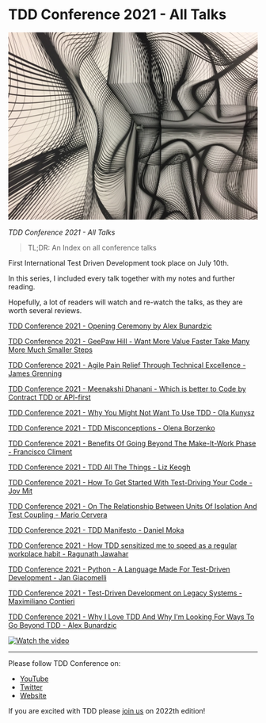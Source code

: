 # TDD Conference 2021 - All Talks

![TDD Conference 2021 - All Talks](TDD%20Conference%202021%20-%20All%20Talks.jpg)

*TDD Conference 2021 - All Talks*

> TL;DR: An Index on all conference talks

First International Test Driven Development took place on July 10th. 

In this series, I included every talk together with my notes and further reading.

Hopefully, a lot of readers will watch and re-watch the talks, as they are worth several reviews.

[TDD Conference 2021 - Opening Ceremony by Alex Bunardzic](https://github.com/mcsee/Software-Design-Articles/tree/main/Articles/TDD%20Conference%202021/Opening%20Ceremony/readme.md)

[TDD Conference 2021 - GeePaw Hill - Want More Value Faster Take Many More Much Smaller Steps](https://github.com/mcsee/Software-Design-Articles/tree/main/Articles/TDD%20Conference%202021/Want%20More%20Value%20Faster%20Take%20Many%20More%20Much%20Smaller%20Steps/readme.md)

[TDD Conference 2021 - Agile Pain Relief Through Technical Excellence - James Grenning](https://github.com/mcsee/Software-Design-Articles/tree/main/Articles/TDD%20Conference%202021/Agile%20Pain%20Relief%20Through%20Technical%20Excellence/readme.md)

[TDD Conference 2021 - Meenakshi Dhanani - Which is better to Code by Contract TDD or API-first](https://github.com/mcsee/Software-Design-Articles/tree/main/Articles/TDD%20Conference%202021/Which%20is%20better%20to%20Code%20by%20Contract%20TDD%20or%20API-first/readme.md)

[TDD Conference 2021 - Why You Might Not Want To Use TDD - Ola Kunysz](https://github.com/mcsee/Software-Design-Articles/tree/main/Articles/TDD%20Conference%202021/Why%20You%20Might%20Not%20Want%20To%20Use%20TDD/readme.md)

[TDD Conference 2021 - TDD Misconceptions - Olena Borzenko](https://github.com/mcsee/Software-Design-Articles/tree/main/Articles/TDD%20Conference%202021/TDD%20Misconceptions/readme.md)

[TDD Conference 2021 - Benefits Of Going Beyond The Make-It-Work Phase - Francisco Climent](https://github.com/mcsee/Software-Design-Articles/tree/main/Articles/TDD%20Conference%202021/Benefits%20Of%20Going%20Beyond%20The%20Make-It-Work%20Phase/readme.md)

[TDD Conference 2021 - TDD All The Things - Liz Keogh](https://github.com/mcsee/Software-Design-Articles/tree/main/Articles/TDD%20Conference%202021/TDD%20All%20The%20Things/readme.md)

[TDD Conference 2021 - How To Get Started With Test-Driving Your Code - Jov Mit](https://github.com/mcsee/Software-Design-Articles/tree/main/Articles/TDD%20Conference%202021/How%20To%20Get%20Started%20With%20Test-Driving%20Your%20Code/readme.md)

[TDD Conference 2021 - On The Relationship Between Units Of Isolation And Test Coupling - Mario Cervera](https://github.com/mcsee/Software-Design-Articles/tree/main/Articles/TDD%20Conference%202021/On%20The%20Relationship%20Between%20Units%20Of%20Isolation%20And%20Test%20Coupling/readme.md)

[TDD Conference 2021 - TDD Manifesto - Daniel Moka](https://github.com/mcsee/Software-Design-Articles/tree/main/Articles/TDD%20Conference%202021/TDD%20Manifesto/readme.md)

[TDD Conference 2021 - How TDD sensitized me to speed as a regular workplace habit - Ragunath Jawahar](https://github.com/mcsee/Software-Design-Articles/tree/main/Articles/TDD%20Conference%202021/How%20TDD%20sensitized%20me%20to%20speed%20as%20a%20regular%20workplace%20habit/readme.md)

[TDD Conference 2021 - Python - A Language Made For Test-Driven Development - Jan Giacomelli](https://github.com/mcsee/Software-Design-Articles/tree/main/Articles/TDD%20Conference%202021/Python%20-%20A%20Language%20Made%20For%20Test-Driven%20Development/readme.md)

[TDD Conference 2021 - Test-Driven Development on Legacy Systems - Maximiliano Contieri](https://github.com/mcsee/Software-Design-Articles/tree/main/Articles/TDD%20Conference%202021/Test-Driven%20Development%20on%20Legacy%20Systems/readme.md)

[TDD Conference 2021 - Why I Love TDD And Why I'm Looking For Ways To Go Beyond TDD - Alex Bunardzic](https://github.com/mcsee/Software-Design-Articles/tree/main/Articles/TDD%20Conference%202021/Why%20I%20Love%20TDD%20And%20Why%20I'm%20Looking%20For%20Ways%20To%20Go%20Beyond%20TDD/readme.md)

[![Watch the video](https://img.youtube.com/vi/-_noEVCR__I/sddefault.jpg)](https://youtu.be/-_noEVCR__I) 

* * *

Please follow TDD Conference on:

- [YouTube](https://www.youtube.com/channel/UCKn-DadPoyYssfAOMk1LSew)
- [Twitter](https://twitter.com/tddconf)
- [Website](http://tddconf.com/)

If you are excited with TDD please [join us](http://tddconf.com/) on 2022th edition!